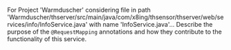 For Project 'Warmduscher' considering file in path 'Warmduscher/thserver/src/main/java/com/x8ing/thsensor/thserver/web/services/info/InfoService.java' with name 'InfoService.java'... Describe the purpose of the `@RequestMapping` annotations and how they contribute to the functionality of this service.